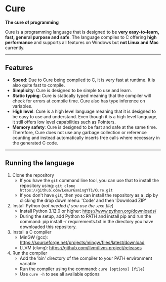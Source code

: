 # Cure
 **The cure of programming**

Cure is a programming language that is designed to be **very easy-to-learn, fast, general purpose and safe**. The language compiles to C offering **high performance** and supports all features on Windows but **not Linux and Mac** currently.

---

## Features
- **Speed**: Due to Cure being compiled to C, it is very fast at runtime. It is also quite fast to compile.
- **Simplicity**: Cure is designed to be simple to use and learn.
- **Static typing**: Cure is statically typed meaning that the compiler will check for errors at compile time. Cure also has type inference on variables.
- **High level**: Cure is a high level language meaning that it is designed to be easy to use and understand. Even though it is a high level language, it still offers low level capabilities such as Pointers.
- **Memory safety**: Cure is designed to be fast and safe at the same time. Therefore, Cure does not use any garbage collection or reference counting and instead automatically inserts free calls where necessary in the generated C code.

---

## Running the language
1. Clone the repository
    - If you have the `git` command line tool, you can use that to install the repository using: `git clone https://github.com/LemurGamingYT1/Cure.git`
    - If you don't have `git`, then you can install the repository as a .zip by clicking the drop down menu: 'Code' and then 'Download ZIP'
2. Install Python (*not needed if you use the .exe file*)
    - Install Python 3.12.0 or higher: https://www.python.org/downloads/
    - During the setup, add Python to PATH and install pip and run the command: pip install -r requirements.txt in the directory you have downloaded this repository.
3. Install a C compiler
    - MinGW (gcc): https://sourceforge.net/projects/mingw/files/latest/download
    - LLVM (clang): https://github.com/llvm/llvm-project/releases
4. Run the compiler
    - Add the 'bin' directory of the compiler to your PATH environment variable
    - Run the compiler using the command: `cure [options] [file]`
    - Use `cure -h` to see all available options
